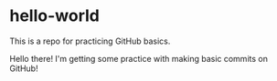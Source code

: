 # hello-world
This is a repo for practicing GitHub basics.

Hello there! I'm getting some practice with making basic commits on GitHub!
